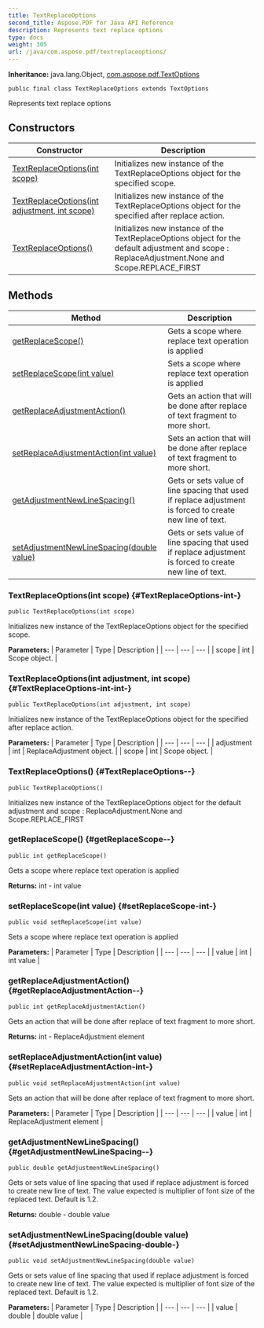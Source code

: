 ```yaml
---
title: TextReplaceOptions
second_title: Aspose.PDF for Java API Reference
description: Represents text replace options
type: docs
weight: 305
url: /java/com.aspose.pdf/textreplaceoptions/
---
```

**Inheritance:**
java.lang.Object, [com.aspose.pdf.TextOptions](../../com.aspose.pdf/textoptions)
```
public final class TextReplaceOptions extends TextOptions
```

Represents text replace options
## Constructors

| Constructor | Description |
| --- | --- |
| [TextReplaceOptions(int scope)](#TextReplaceOptions-int-) | Initializes new instance of the  TextReplaceOptions  object for the specified scope. |
| [TextReplaceOptions(int adjustment, int scope)](#TextReplaceOptions-int-int-) | Initializes new instance of the  TextReplaceOptions  object for the specified after replace action. |
| [TextReplaceOptions()](#TextReplaceOptions--) | Initializes new instance of the  TextReplaceOptions  object for the default adjustment and scope : ReplaceAdjustment.None and Scope.REPLACE\_FIRST |
## Methods

| Method | Description |
| --- | --- |
| [getReplaceScope()](#getReplaceScope--) | Gets a scope where replace text operation is applied |
| [setReplaceScope(int value)](#setReplaceScope-int-) | Sets a scope where replace text operation is applied |
| [getReplaceAdjustmentAction()](#getReplaceAdjustmentAction--) | Gets an action that will be done after replace of text fragment to more short. |
| [setReplaceAdjustmentAction(int value)](#setReplaceAdjustmentAction-int-) | Sets an action that will be done after replace of text fragment to more short. |
| [getAdjustmentNewLineSpacing()](#getAdjustmentNewLineSpacing--) | Gets or sets value of line spacing that used if replace adjustment is forced to create new line of text. |
| [setAdjustmentNewLineSpacing(double value)](#setAdjustmentNewLineSpacing-double-) | Gets or sets value of line spacing that used if replace adjustment is forced to create new line of text. |
### TextReplaceOptions(int scope) {#TextReplaceOptions-int-}
```
public TextReplaceOptions(int scope)
```


Initializes new instance of the  TextReplaceOptions  object for the specified scope.

**Parameters:**
| Parameter | Type | Description |
| --- | --- | --- |
| scope | int | Scope object. |

### TextReplaceOptions(int adjustment, int scope) {#TextReplaceOptions-int-int-}
```
public TextReplaceOptions(int adjustment, int scope)
```


Initializes new instance of the  TextReplaceOptions  object for the specified after replace action.

**Parameters:**
| Parameter | Type | Description |
| --- | --- | --- |
| adjustment | int | ReplaceAdjustment object. |
| scope | int | Scope object. |

### TextReplaceOptions() {#TextReplaceOptions--}
```
public TextReplaceOptions()
```


Initializes new instance of the  TextReplaceOptions  object for the default adjustment and scope : ReplaceAdjustment.None and Scope.REPLACE\_FIRST

### getReplaceScope() {#getReplaceScope--}
```
public int getReplaceScope()
```


Gets a scope where replace text operation is applied

**Returns:**
int - int value
### setReplaceScope(int value) {#setReplaceScope-int-}
```
public void setReplaceScope(int value)
```


Sets a scope where replace text operation is applied

**Parameters:**
| Parameter | Type | Description |
| --- | --- | --- |
| value | int | int value |

### getReplaceAdjustmentAction() {#getReplaceAdjustmentAction--}
```
public int getReplaceAdjustmentAction()
```


Gets an action that will be done after replace of text fragment to more short.

**Returns:**
int - ReplaceAdjustment element
### setReplaceAdjustmentAction(int value) {#setReplaceAdjustmentAction-int-}
```
public void setReplaceAdjustmentAction(int value)
```


Sets an action that will be done after replace of text fragment to more short.

**Parameters:**
| Parameter | Type | Description |
| --- | --- | --- |
| value | int | ReplaceAdjustment element |

### getAdjustmentNewLineSpacing() {#getAdjustmentNewLineSpacing--}
```
public double getAdjustmentNewLineSpacing()
```


Gets or sets value of line spacing that used if replace adjustment is forced to create new line of text. The value expected is multiplier of font size of the replaced text. Default is 1.2.

**Returns:**
double - double value
### setAdjustmentNewLineSpacing(double value) {#setAdjustmentNewLineSpacing-double-}
```
public void setAdjustmentNewLineSpacing(double value)
```


Gets or sets value of line spacing that used if replace adjustment is forced to create new line of text. The value expected is multiplier of font size of the replaced text. Default is 1.2.

**Parameters:**
| Parameter | Type | Description |
| --- | --- | --- |
| value | double | double value |


